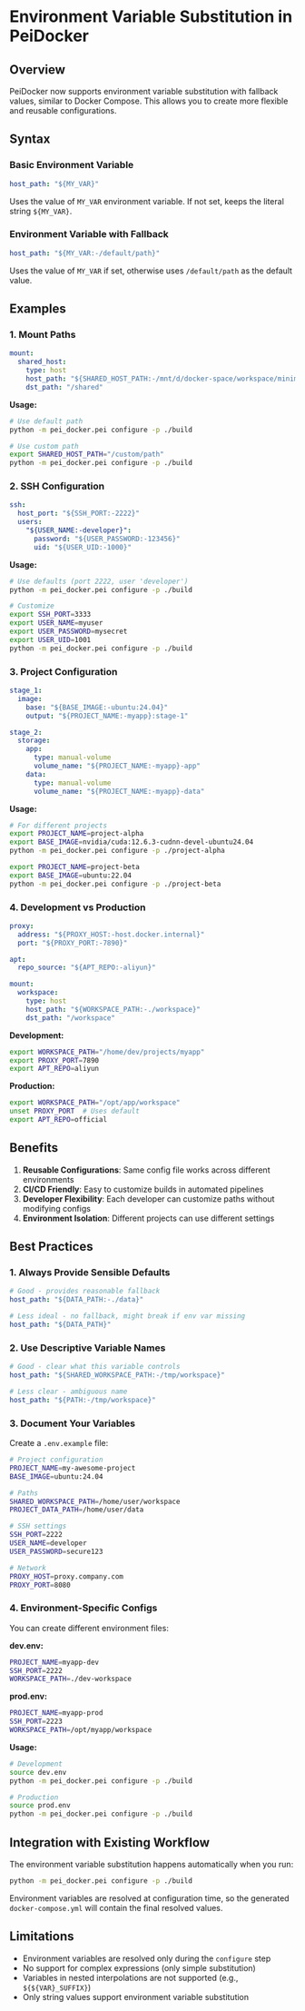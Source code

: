 # Environment Variable Substitution in PeiDocker

## Overview

PeiDocker now supports environment variable substitution with fallback values, similar to Docker Compose. This allows you to create more flexible and reusable configurations.

## Syntax

### Basic Environment Variable
```yaml
host_path: "${MY_VAR}"
```
Uses the value of `MY_VAR` environment variable. If not set, keeps the literal string `${MY_VAR}`.

### Environment Variable with Fallback
```yaml
host_path: "${MY_VAR:-/default/path}"
```
Uses the value of `MY_VAR` if set, otherwise uses `/default/path` as the default value.

## Examples

### 1. Mount Paths
```yaml
mount:
  shared_host:
    type: host
    host_path: "${SHARED_HOST_PATH:-/mnt/d/docker-space/workspace/minimal-gpu}"
    dst_path: "/shared"
```

**Usage:**
```bash
# Use default path
python -m pei_docker.pei configure -p ./build

# Use custom path
export SHARED_HOST_PATH="/custom/path"
python -m pei_docker.pei configure -p ./build
```

### 2. SSH Configuration
```yaml
ssh:
  host_port: "${SSH_PORT:-2222}"
  users:
    "${USER_NAME:-developer}":
      password: "${USER_PASSWORD:-123456}"
      uid: "${USER_UID:-1000}"
```

**Usage:**
```bash
# Use defaults (port 2222, user 'developer')
python -m pei_docker.pei configure -p ./build

# Customize
export SSH_PORT=3333
export USER_NAME=myuser
export USER_PASSWORD=mysecret
export USER_UID=1001
python -m pei_docker.pei configure -p ./build
```

### 3. Project Configuration
```yaml
stage_1:
  image:
    base: "${BASE_IMAGE:-ubuntu:24.04}"
    output: "${PROJECT_NAME:-myapp}:stage-1"

stage_2:
  storage:
    app:
      type: manual-volume
      volume_name: "${PROJECT_NAME:-myapp}-app"
    data:
      type: manual-volume
      volume_name: "${PROJECT_NAME:-myapp}-data"
```

**Usage:**
```bash
# For different projects
export PROJECT_NAME=project-alpha
export BASE_IMAGE=nvidia/cuda:12.6.3-cudnn-devel-ubuntu24.04
python -m pei_docker.pei configure -p ./project-alpha

export PROJECT_NAME=project-beta
export BASE_IMAGE=ubuntu:22.04
python -m pei_docker.pei configure -p ./project-beta
```

### 4. Development vs Production
```yaml
proxy:
  address: "${PROXY_HOST:-host.docker.internal}"
  port: "${PROXY_PORT:-7890}"

apt:
  repo_source: "${APT_REPO:-aliyun}"

mount:
  workspace:
    type: host
    host_path: "${WORKSPACE_PATH:-./workspace}"
    dst_path: "/workspace"
```

**Development:**
```bash
export WORKSPACE_PATH="/home/dev/projects/myapp"
export PROXY_PORT=7890
export APT_REPO=aliyun
```

**Production:**
```bash
export WORKSPACE_PATH="/opt/app/workspace"
unset PROXY_PORT  # Uses default
export APT_REPO=official
```

## Benefits

1. **Reusable Configurations**: Same config file works across different environments
2. **CI/CD Friendly**: Easy to customize builds in automated pipelines
3. **Developer Flexibility**: Each developer can customize paths without modifying configs
4. **Environment Isolation**: Different projects can use different settings

## Best Practices

### 1. Always Provide Sensible Defaults
```yaml
# Good - provides reasonable fallback
host_path: "${DATA_PATH:-./data}"

# Less ideal - no fallback, might break if env var missing
host_path: "${DATA_PATH}"
```

### 2. Use Descriptive Variable Names
```yaml
# Good - clear what this variable controls
host_path: "${SHARED_WORKSPACE_PATH:-/tmp/workspace}"

# Less clear - ambiguous name
host_path: "${PATH:-/tmp/workspace}"
```

### 3. Document Your Variables
Create a `.env.example` file:
```bash
# Project configuration
PROJECT_NAME=my-awesome-project
BASE_IMAGE=ubuntu:24.04

# Paths
SHARED_WORKSPACE_PATH=/home/user/workspace
PROJECT_DATA_PATH=/home/user/data

# SSH settings
SSH_PORT=2222
USER_NAME=developer
USER_PASSWORD=secure123

# Network
PROXY_HOST=proxy.company.com
PROXY_PORT=8080
```

### 4. Environment-Specific Configs
You can create different environment files:

**dev.env:**
```bash
PROJECT_NAME=myapp-dev
SSH_PORT=2222
WORKSPACE_PATH=./dev-workspace
```

**prod.env:**
```bash
PROJECT_NAME=myapp-prod
SSH_PORT=2223
WORKSPACE_PATH=/opt/myapp/workspace
```

**Usage:**
```bash
# Development
source dev.env
python -m pei_docker.pei configure -p ./build

# Production
source prod.env
python -m pei_docker.pei configure -p ./build
```

## Integration with Existing Workflow

The environment variable substitution happens automatically when you run:
```bash
python -m pei_docker.pei configure -p ./build
```

Environment variables are resolved at configuration time, so the generated `docker-compose.yml` will contain the final resolved values.

## Limitations

- Environment variables are resolved only during the `configure` step
- No support for complex expressions (only simple substitution)
- Variables in nested interpolations are not supported (e.g., `${${VAR}_SUFFIX}`)
- Only string values support environment variable substitution

